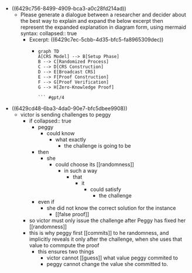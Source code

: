 - ((6429c756-8499-4909-bca3-a0c28fd214ad))
	- Please generate a dialogue between a researcher and decider about the best way to explain  and expand  the below excerpt then represent the expanded explanation in diagram form, using mermaid syntax:
	  collapsed:: true
		- Excerpt: ((6429c7ec-5cbb-4d35-bfc5-fa8965309dec))
			- ```mermaid
			  graph TD
			  A[CRS Model] --> B[Setup Phase]
			  B --> C[Randomized Process]
			  C --> D[CRS Construction]
			  D --> E[Broadcast CRS]
			  E --> F[Proof Construction]
			  F --> G[Proof Verification]
			  G --> H[Zero-Knowledge Proof]
			  
			  ``` #gpt/4
- ((6429cd48-6ba3-4da0-90e7-bfc5dbee9908))
	- victor is sending challenges to peggy
		- if
		  collapsed:: true
			- peggy
				- could know
					- what exactly
						- the challenge is going to be
			- then
				- she
					- could choose its [[randomness]]
						- in such a way
							- that
								- it
									- could satisfy
										- the challenge
			- even if
				- she did not know the correct solution for the instance
					- [[false proof]]
		- so victor must only issue the challenge after Peggy has fixed her [[randomness]]
		- this is why peggy first [[commits]] to he randomness, and implicitly reveals it only after the challenge, when she uses that value to commpute the proof
			- this ensures two things
				- victor cannot [[guess]] what value peggy commited to
				- peggy cannot change the value she committed to.